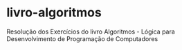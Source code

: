 # livro-algoritmos
Resolução dos Exercícios do livro Algoritmos - Lógica para Desenvolvimento de Programação de Computadores
